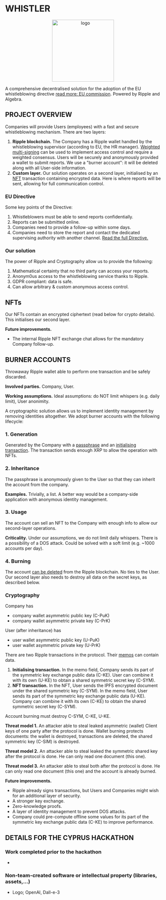 # WHISTLER

<p align = "center"> 
<img width="200" alt="logo" src="https://github.com/Cyprus-XRPL-Hackathon/Whistler/assets/64229723/62acc23d-372d-465d-9eca-32eddcbd5ca1">
</p>

A comprehensive decentralised solution for the adoption of the EU whistleblowing directive [read more: EU commission](https://commission.europa.eu/aid-development-cooperation-fundamental-rights/your-rights-eu/protection-whistleblowers_en). Powered by Ripple and Algebra.

## PROJECT OVERVIEW 
Companies will provide Users (employees) with a fast and secure whistleblowing mechanism. There are two layers:
1. **Ripple blockchain.** The Company has a Ripple wallet handled by the whistleblowing supervisor (according to EU, the HR manager). [Weighted multi-signing](https://xrpl.org/multi-signing.html) can be used to implement access control and require a weighted consensus. Users will be securely and anonymously provided a wallet to submit reports. We use a "burner account": it will be deleted along with all User-side information.
2. **Custom layer.** Our solution operates on a second layer, initialised by an [NFT](https://xrpl.org/non-fungible-tokens.html) transaction containing encrypted data. Here is where reports will be sent, allowing for full communication control.

### EU Directive
Some key points of the Directive:
1. Whistleblowers must be able to send reports confidentially.
2. Reports can be submitted online.
3. Companies need to provide a follow-up within some days.
4. Companies need to store the report and contact the dedicated supervising authority with another channel.
[Read the full Directive.](https://eur-lex.europa.eu/legal-content/EN/TXT/PDF/?uri=CELEX:32019L1937)

### Our solution
The power of Ripple and Cryptography allow us to provide the following:
1. Mathematical certainty that no third party can access your reports.
2. Anonym0us access to the whistleblowing service thanks to Ripple.
3. GDPR compliant: data is safe.
4. Can allow arbitrary & custom anonymous access control.

## NFTs
Our NFTs contain an encrypted ciphertext (read below for crypto details). This initialises our second layer.

**Future improvements.**
- The internal Ripple NFT exchange chat allows for the mandatory Company follow-up.

## BURNER ACCOUNTS

Throwaway Ripple wallet able to perform one transaction and be safely discarded.

**Involved parties.** Company, User.

**Working assumptions.** Ideal assumptions: do NOT limit whispers (e.g. daily limit), User anonimity.

A cryptographic solution allows us to implement identity management by removing identities altogether. We adopt burner accounts with the following lifecycle:

### 1. Generation
Generated by the Company with a [passphrase](https://xrpl.org/cryptographic-keys.html#passphrase) and an [initialising transaction](https://xrpl.org/accounts.html#creating-accounts). The transaction sends enough XRP to allow the operation with NFTs.

### 2. Inheritance
The passphrase is anonymously given to the User so that they can inherit the account from the company. 

**Examples.** Trivially, a list. A better way would be a company-side application with anonymous identity management.

### 3. Usage
The account can sell an NFT to the Company with enough info to allow our second-layer operations.

**Criticality.** Under our assumptions, we do not limit daily whispers. There is a possibility of a DOS attack. Could be solved with a soft limit (e.g. ~1000 accounts per day).

### 4. Burning
The account [can be deleted](https://xrpl.org/deleting-accounts.html) from the Ripple blockchain. No ties to the User. Our second layer also needs to destroy all data on the secret keys, as described below.

### Cryptography

Company has 
- company wallet asymmetric public key (C-PuK)
- company wallet asymmetric private key (C-PrK)

User (after inheritance) has
- user wallet asymmetric public key (U-PuK)
- user wallet asymmetric private key (U-PrK)

There are two Ripple transactions in the protocol. Their [memos](https://xrpl.org/transaction-common-fields.html#memos-field) can contain data. 
1. **Initialising transaction.** In the memo field, Company sends its part of the symmetric key exchange public data (C-KE). User can combine it with its own (U-KE) to obtain a shared symmetric secret key (C-SYM).
2. **NFT transaction.** In the NFT, User sends the IPFS encrypted document under the shared symmetric key (C-SYM). In the memo field, User sends its part of the symmetric key exchange public data (U-KE). Company can combine it with its own (C-KE) to obtain the shared symmetric secret key (C-SYM).

Account burning must destroy C-SYM, C-KE, U-KE.

**Threat model 1.** An attacker able to steal leaked asymmetric (wallet) Client keys of one party after the protocol is done. Wallet burning protects documents: the wallet is destroyed, transactions are deleted, the shared symmetric key (C-SIM) is destroyed.

**Threat model 2.** An attacker able to steal leaked the symmetric shared key after the protocol is done. He can only read one document (this one).

**Threat model 3.** An attacker able to steal both after the protocol is done. He can only read one document (this one) and the account is already burned.

**Future improvements.** 
- Ripple already signs transactions, but Users and Companies might wish for an additional layer of security.
- A stronger key exchange.
- Zero-knowledge proofs.
- A layer of identity management to prevent DOS attacks.
- Company could pre-compute offline some values for its part of the symmetric key exchange public data (C-KE) to improve performance.

## DETAILS FOR THE CYPRUS HACKATHON

### Work completed prior to the hackathon
-

### Non-team-created software or intellectual property (libraries, assets,...)
- Logo; OpenAI, Dall-e-3

